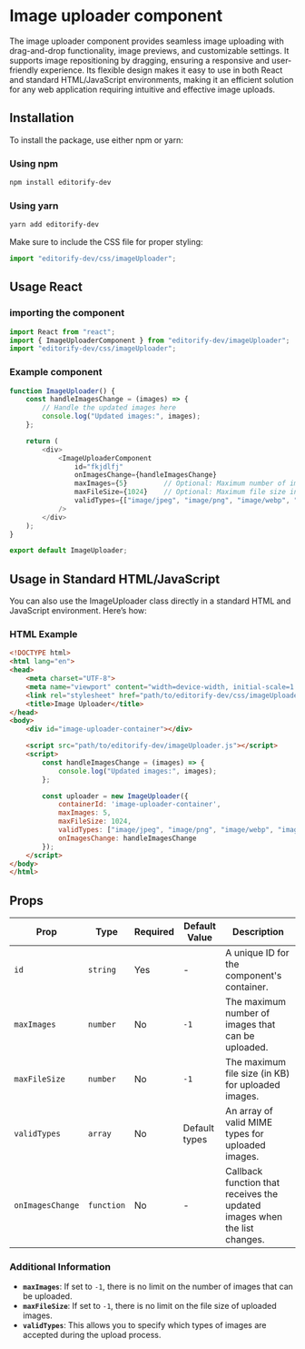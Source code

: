 # Image uploader component

The image uploader component provides seamless image uploading with drag-and-drop functionality, image previews, and customizable settings. It supports image repositioning by dragging, ensuring a responsive and user-friendly experience. Its flexible design makes it easy to use in both React and standard HTML/JavaScript environments, making it an efficient solution for any web application requiring intuitive and effective image uploads.

## Installation

To install the package, use either npm or yarn:

### Using npm

```bash
npm install editorify-dev
```

### Using yarn

```bash
yarn add editorify-dev
```

Make sure to include the CSS file for proper styling:

```Javascript
import "editorify-dev/css/imageUploader";
```

## Usage React

### importing the component

```Javascript
import React from "react";
import { ImageUploaderComponent } from "editorify-dev/imageUploader";
import "editorify-dev/css/imageUploader";
```

### Example component

```Javascript
function ImageUploader() {
	const handleImagesChange = (images) => {
		// Handle the updated images here
		console.log("Updated images:", images);
	};

	return (
		<div>
			<ImageUploaderComponent
				id="fkjdlfj"
				onImagesChange={handleImagesChange}
				maxImages={5}         // Optional: Maximum number of images allowed
				maxFileSize={1024}    // Optional: Maximum file size in KB
				validTypes={["image/jpeg", "image/png", "image/webp", "image/gif"]} // Optional: Valid file types
			/>
		</div>
	);
}

export default ImageUploader;
```

## Usage in Standard HTML/JavaScript

You can also use the ImageUploader class directly in a standard HTML and JavaScript environment. Here’s how:

### HTML Example

```HTML
<!DOCTYPE html>
<html lang="en">
<head>
    <meta charset="UTF-8">
    <meta name="viewport" content="width=device-width, initial-scale=1.0">
    <link rel="stylesheet" href="path/to/editorify-dev/css/imageUploader.css">
    <title>Image Uploader</title>
</head>
<body>
    <div id="image-uploader-container"></div>

    <script src="path/to/editorify-dev/imageUploader.js"></script>
    <script>
        const handleImagesChange = (images) => {
            console.log("Updated images:", images);
        };

        const uploader = new ImageUploader({
            containerId: 'image-uploader-container',
            maxImages: 5,
            maxFileSize: 1024,
            validTypes: ["image/jpeg", "image/png", "image/webp", "image/gif"],
            onImagesChange: handleImagesChange
        });
    </script>
</body>
</html>
```

## Props

| Prop             | Type       | Required | Default Value | Description                                                               |
| ---------------- | ---------- | -------- | ------------- | ------------------------------------------------------------------------- |
| `id`             | `string`   | Yes      | -             | A unique ID for the component's container.                                |
| `maxImages`      | `number`   | No       | `-1`          | The maximum number of images that can be uploaded.                        |
| `maxFileSize`    | `number`   | No       | `-1`          | The maximum file size (in KB) for uploaded images.                        |
| `validTypes`     | `array`    | No       | Default types | An array of valid MIME types for uploaded images.                         |
| `onImagesChange` | `function` | No       | -             | Callback function that receives the updated images when the list changes. |

### Additional Information

-  **`maxImages`**: If set to `-1`, there is no limit on the number of images that can be uploaded.
-  **`maxFileSize`**: If set to `-1`, there is no limit on the file size of uploaded images.
-  **`validTypes`**: This allows you to specify which types of images are accepted during the upload process.
